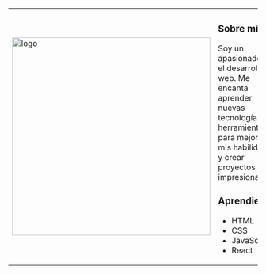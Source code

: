 <table>
  <tr>
     <h2></h2>
    <td><img src="https://probot.media/AtP5iUW8Xg.png" alt="logo" width="400"/></td>
    <td>
      <h3>Sobre mí</h3>
      <p>Soy un apasionado por el desarrollo web. Me encanta aprender nuevas tecnologías y herramientas para mejorar mis habilidades y crear proyectos impresionantes.</p>
      <h3>Aprendiendo</h3>
      <ul>
        <li>HTML</li>
        <li>CSS</li>
        <li>JavaScript</li>
        <li>React</li>
      </ul>
    </td>
    <h2></h2>
  </tr>
</table>
